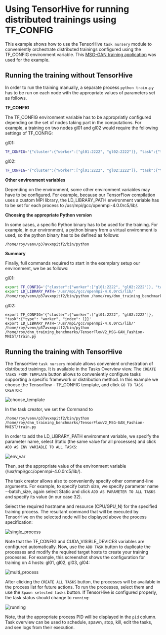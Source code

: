 # Using TensorHive for running distributed trainings using TF_CONFIG

This example shows how to use the TensorHive `task nursery` module to
conveniently orchestrate distributed trainings configured using
the TF_CONFIG environment variable. This
[MSG-GAN training application](https://github.com/roscisz/dnn_training_benchmarks/tree/master/TensorFlowV2_MSG-GAN_Fashion-MNIST)
was used for the example.

## Running the training without TensorHive

In order to run the training manually, a separate process `python train.py`
has to be run on each node with the appropriate values of parameters set as follows.

**TF_CONFIG**

The TF_CONFIG environment variable has to be appropriatly configured depending
on the set of nodes taking part in the computations.
For example, a training on two nodes gl01 and gl02 would require the following
settings of TF_CONFIG:

gl01:
```bash
TF_CONFIG='{"cluster":{"worker":["gl01:2222", "gl02:2222"]}, "task":{"type": "worker", "index": 0}}'
```

gl02:
```bash
TF_CONFIG='{"cluster":{"worker":["gl01:2222", "gl02:2222"]}, "task":{"type": "worker", "index": 1}}'
```

**Other environment variables**

Depending on the environment, some other environment variables may have to be configured.
For example, because our TensorFlow compilation uses a custom MPI library, the LD_LIBRARY_PATH environment
variable has to be set for each process to /usr/mpi/gcc/openmpi-4.0.0rc5/lib/.

**Choosing the appropriate Python version**

In some cases, a specific Python binary has to be used for the training.
For example, in our environment, a python binary from a virtual environment
is used, so the python binary has to be defined as follows:

```
/home/roy/venv/p37avxmpitf2/bin/python
```

**Summary**

Finally, full commands required to start in the exemplary setup our environment, we be as follows:

gl01:

```bash
export TF_CONFIG='{"cluster":{"worker":["gl01:2222", "gl02:2222"]}, "task":{"type": "worker", "index": 0}}'
export LD_LIBRARY_PATH='/usr/mpi/gcc/openmpi-4.0.0rc5/lib/'
/home/roy/venv/p37avxmpitf2/bin/python /home/roy/dnn_training_benchmarks/TensorFlowV2_MSG-GAN_Fashion-MNIST/train.py
```

gl02:

```
export TF_CONFIG='{"cluster":{"worker":["gl01:2222", "gl02:2222"]}, "task":{"type": "worker", "index": 1}}'
export LD_LIBRARY_PATH='/usr/mpi/gcc/openmpi-4.0.0rc5/lib/'
/home/roy/venv/p37avxmpitf2/bin/python /home/roy/dnn_training_benchmarks/TensorFlowV2_MSG-GAN_Fashion-MNIST/train.py
```


## Running the training with TensorHive

The TensorHive `task nursery` module allows convenient orchestration of distributed trainings.
It is available in the Tasks Overview view. The `CREATE TASKS FROM TEMPLATE` button allows to
conveniently configure tasks supporting a specific framework or distribution method. In this
example we choose the Tensorflow - TF_CONFIG template, and click `GO TO TASK CREATOR`:

![choose_template](https://github.com/roscisz/TensorHive/tree/master/examples/TF_CONFIG/img/choose_template.png)

In the task creator, we set the Command to
```
/home/roy/venv/p37avxmpitf2/bin/python /home/roy/dnn_training_benchmarks/TensorFlowV2_MSG-GAN_Fashion-MNIST/train.py
```

In order to add the LD_LIBRARY_PATH environment variable, we specify the parameter name,
select Static (the same value for all processes) and click `ADD AS ENV VARIABLE TO ALL TASKS`:

![env_var](https://github.com/roscisz/TensorHive/tree/master/examples/TF_CONFIG/img/env_var.png)

Then, set the appropriate value of the environment variable (/usr/mpi/gcc/openmpi-4.0.0rc5/lib/).

The task creator allows also to conveniently specify other command-line arguments. For example,
to specify batch size, we specify parameter name --batch_size, again select Static and click
`ADD AS PARAMETER TO ALL TASKS` and specify its value (in our case 32).

Select the required hostname and resource (CPU/GPU_N) for the specified training process. The resultant
command that will be executed by TensorHive on the selected node will be displayed above the process specification:

![single_process](https://github.com/roscisz/TensorHive/tree/master/examples/TF_CONFIG/img/single_process.png)

Note that the TF_CONFIG and CUDA_VISIBLE_DEVICES variables are configured automatically. Now, use
the `ADD TASK` button to duplicate the processes and modify the required target hosts to create
your training processes. For example, this screenshot shows the configuration for training on 4
hosts: gl01, gl02, gl03, gl04:

![multi_process](https://github.com/roscisz/TensorHive/tree/master/examples/TF_CONFIG/img/multi_process.png)

After clicking the `CREATE ALL TASKS` button, the processes will be available in the process list for future actions.
To run the processes, select them and use the `Spawn selected tasks` button. If TensorHive is configured properly,
the task status should change to `running`:

![running](https://github.com/roscisz/TensorHive/tree/master/examples/TF_CONFIG/img/multi_process.png)

Note, that the appropriate process PID will be displayed in the `pid` column. Task overview can
be used to schedule, spawn, stop, kill, edit the tasks, and see logs from their execution.